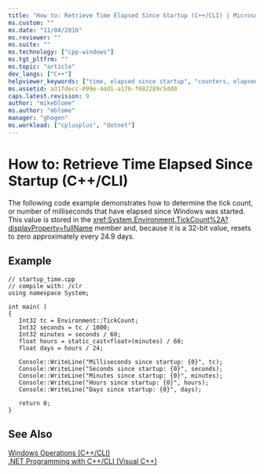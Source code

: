 ```yaml
---
title: "How to: Retrieve Time Elapsed Since Startup (C++/CLI) | Microsoft Docs"
ms.custom: ""
ms.date: "11/04/2016"
ms.reviewer: ""
ms.suite: ""
ms.technology: ["cpp-windows"]
ms.tgt_pltfrm: ""
ms.topic: "article"
dev_langs: ["C++"]
helpviewer_keywords: ["time, elapsed since startup", "counters, elapsed time", "startup, time elapsed since", "tick counts", "startup"]
ms.assetid: a31fdecc-099e-4dd1-a176-f682289c5dd0
caps.latest.revision: 9
author: "mikeblome"
ms.author: "mblome"
manager: "ghogen"
ms.workload: ["cplusplus", "dotnet"]
---
```

# How to: Retrieve Time Elapsed Since Startup (C++/CLI)
The following code example demonstrates how to determine the tick count, or number of milliseconds that have elapsed since Windows was started. This value is stored in the <xref:System.Environment.TickCount%2A?displayProperty=fullName> member and, because it is a 32-bit value, resets to zero approximately every 24.9 days.  
  
## Example  
  
```  
// startup_time.cpp  
// compile with: /clr  
using namespace System;  
  
int main( )   
{  
   Int32 tc = Environment::TickCount;  
   Int32 seconds = tc / 1000;  
   Int32 minutes = seconds / 60;  
   float hours = static_cast<float>(minutes) / 60;  
   float days = hours / 24;  
  
   Console::WriteLine("Milliseconds since startup: {0}", tc);  
   Console::WriteLine("Seconds since startup: {0}", seconds);  
   Console::WriteLine("Minutes since startup: {0}", minutes);  
   Console::WriteLine("Hours since startup: {0}", hours);  
   Console::WriteLine("Days since startup: {0}", days);  
  
   return 0;  
}  
```  
  
## See Also  
 [Windows Operations (C++/CLI)](../dotnet/windows-operations-cpp-cli.md)   
 [.NET Programming with C++/CLI (Visual C++)](../dotnet/dotnet-programming-with-cpp-cli-visual-cpp.md)